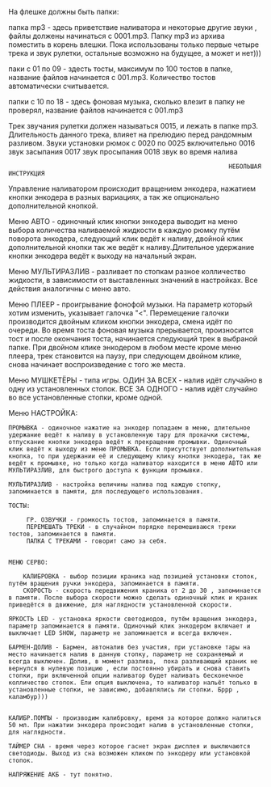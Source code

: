 На флешке должны быть папки:

папка mp3 -  здесь приветствие наливатора и некоторые другие звуки , файлы должены начинаться с 0001.mp3. Папку mp3 из архива поместить в корень влешки. 
Пока использованы только первые четыре трека и звук рулетки, остальные возможно на будущее, а может и нет))) 

паки с 01 по 09 - здесть тосты, максимум по 100 тостов в папке, название файлов начинается с 001.mp3. Количество тостов автоматически считывается.

папки с 10 по 18  - здесь фоновая музыка, сколько влезит в папку не проверял, название файлов начинается с 001.mp3


Трек звучания рулетки должен называться  0015, и лежать в папке mp3. Длительность данного трека, влияет на прелюдию перед рандомным разливом.
Звуки установки рюмок с 0020 по 0025 включительно
0016 звук засыпания 
0017 звук просыпания
0018 звук во время налива



                                                                 НЕБОЛЬШАЯ ИНСТРУКЦИЯ
								
Управление наливатором происходит вращением энкодера, нажатием кнопки энкодера в разных вариациях, а так же опционально дополнительной кнопкой.

Меню  АВТО -  одиночный клик кнопки энкодера выводит на меню выбора количества наливаемой жидкости в каждую рюмку путём поворота энкодера, следующий клик ведёт к наливу, двойной клик дополнительной кнопки так же ведёт к наливу.Длительное удержание кнопки энкодера ведёт к выходу на начальный экран.

Меню МУЛЬТИРАЗЛИВ - разливает по стопкам разное колличество жидкости, в зависимости от выставленных значений в настройках. Все действия аналогичны с меню авто.

Меню ПЛЕЕР - проигрывание фонофой музыки. На параметр который хотим изменить, указывает галочка "<". Перемещение галочки производится двойным кликом кнопки энкодера, смена идёт по очереди. Во время тоста фоновая музыка прерывается, произносится тост и после окончания тоста, начинается следующий трек в выбраной папке. При двойном клике энкодером в любом месте кроме меню плеера, трек становится на паузу, при следующем двойном клике, снова начинает воспроизведение с того же места.

Меню МУШКЕТЁРЫ - типа игры. ОДИН ЗА ВСЕХ - налив идёт случайно в одну из установленных стопок. ВСЕ ЗА ОДНОГО - налив идёт случайно во все установленные стопки, кроме одной.

Меню НАСТРОЙКА:
    
	ПРОМЫВКА - одиночное нажатие на энкодер попадаем в меню, длительное удержание ведёт к наливу в установленную тару для прокачки системы, отпускание кнопки энкодера ведёт к прекращению промывки. Одиночный клик ведёт к выходу из меню ПРОМЫВКА. Если присутствует дополнительная кнопка, то при удержании её и следующему клику кнопки энкодера, так же ведёт к промывке, но только когда наливатор находится в меню АВТО или МУЛЬТИРАЗЛИВ, для быстрого доступа к функции промывки.
	
	МУЛЬТИРАЗЛИВ - настройка величины налива под каждую стопку, запоминается в памяти, для последующего использования.
	
	ТОСТЫ:
	
	     ГР. ОЗВУЧКИ - громкость тостов, запоминается в памяти.
		 ПЕРЕМЕШАТЬ ТРЕКИ - в случайном порядке перемешиваюся треки тостов, запоминается в памяти.
		 ПАПКА С ТРЕКАМИ - говорит само за себя.
		 
		 
	МЕНЮ СЕРВО:
        
        КАЛИБРОВКА - выбор позиции краника над позицией установки стопок, путём вращения ручки энкодера, запоминается в памяти.
        СКОРОСТЬ - скорость передвижения краника от 2 до 30 , запоминается в памяти. После выбора скорости можно сделать одиночный клик и краник приведётся в движение, для наглядности установленной скорости.
    
    ЯРКОСТЬ LED - установка яркости светодиодов, путём вращения энкодера, параметр запоминается в памяти. Одиночный клик энкодером включает и выключает LED SHOW, параметр не запоминается и всегда включен.
   
    БАРМЕН-ДОЛИВ - Бармен, автоналив без участия, при установке тары на место начинается налив в данную стопку, параметр не сохраняемый и всегда выключен. Долив, в момент разлива,  пока разливающий краник не вернулся в нулевую позицию , если постоянно убирать и снова ставить стопки, при включенной опции наливатор будет наливать бесконечное колличество стопок. Ели опция выключена, то наливатор нальёт только в установленные стопки, не зависимо, добавлялись ли стопки. Бррр , каламбур)))
	
	
	КАЛИБР.ПОМПЫ - производим калибровку, время за которое должно налиться 50 мл. При нажатии энкодера происзодит налив в установленные стопки, для наглядности.
	
	ТАЙМЕР СНА - время через которое гаснет экран дисплея и выключаются светодиоды. Выход из сна возможен кликом по энкодеру или установкой стопок.
	
	НАПРЯЖЕНИЕ АКБ - тут понятно.
	
